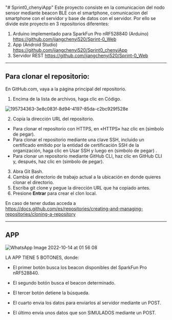 "# Sprint0_chenyiApp" 
Este proyecto consiste en la comunicacion del nodo sensor mediante beacon BLE con el smartphone, comunicacion del smartphone con el servidor y base de datos con el servidor. Por ello se divide este proyecto en 3 repositorios diferentes: 
1. Arduino implementado para SparkFun Pro nRF528840 (Arduino) https://github.com/jiangchenyi520/Sprint-0_Web 
2. App (Android Studio) https://github.com/jiangchenyi520/Sprint0_chenyiApp
3. Servidor REST https://github.com/jiangchenyi520/Sprint-0_Web  

--------------------------------------------------------------------------------------------------------------------------------------------
Para clonar el repositorio: 
--------------------------------------------------------------------------------------------------------------------------------------------

En GitHub.com, vaya a la página principal del repositorio. 
1. Encima de la lista de archivos, haga clic en Código.

![195734363-3e8c083f-8d94-4197-85da-c2bc929f528e](https://user-images.githubusercontent.com/73239280/195735557-8d59c5c9-591a-4221-9b66-f377675b20b2.png)

2. Copia la dirección URL del repositorio. 
- Para clonar el repositorio con HTTPS, en «HTTPS» haz clic en (simbolo de pegar).
- Para clonar el repositorio mediante una clave SSH, incluido un certificado emitido por la entidad de certificación SSH de la organización, haga clic en Usar SSH y  luego en  (simbolo de pegar) .
- Para clonar un repositorio mediante GitHub CLI, haz clic en GitHub CLI y, después, haz clic en  (simbolo de pegar).

3. Abra Git Bash. 
4. Cambia el directorio de trabajo actual a la ubicación en donde quieres clonar el directorio. 
5. Escriba git clone y pegue la dirección URL que ha copiado antes.
6. Presione **Entrar** para crear el clon local.

En caso de tener dudas acceda a https://docs.github.com/es/repositories/creating-and-managing-repositories/cloning-a-repository

--------------------------------------------------------------------------------------------------------------------------------------------
  APP 
--------------------------------------------------------------------------------------------------------------------------------------------
![WhatsApp Image 2022-10-14 at 01 56 08](https://user-images.githubusercontent.com/73239280/195735291-84ffc740-7555-4ff2-a0ac-d07986d6943d.jpeg)

LA APP TIENE 5 BOTONES, donde:

- El primer botón busca los beacon disponibles del SparkFun Pro nRF528840.

- El segundo botón busca el beacon determinado. 

- El tercer botón detiene la búsqueda.  

- El cuarto envia los datos para enviarlos al servidor mediante un POST. 

- El último envía unos datos que son SIMULADOS mediante un POST.
